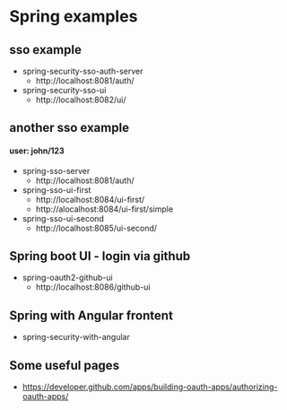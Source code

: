 # Spring examples

## sso example
- spring-security-sso-auth-server
    - http://localhost:8081/auth/
- spring-security-sso-ui
    - http://localhost:8082/ui/

## another sso example
#### user: john/123
- spring-sso-server
    - http://localhost:8081/auth/
- spring-sso-ui-first
    - http://localhost:8084/ui-first/
	- http://alocalhost:8084/ui-first/simple
- spring-sso-ui-second
    - http://localhost:8085/ui-second/
## Spring boot UI - login via github
- spring-oauth2-github-ui
	- http://localhost:8086/github-ui
## Spring with Angular frontent
- spring-security-with-angular
	
## Some useful pages
- https://developer.github.com/apps/building-oauth-apps/authorizing-oauth-apps/	